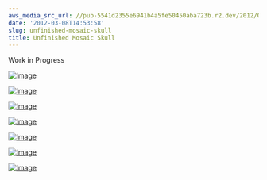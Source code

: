 ```yaml
---
aws_media_src_url: //pub-5541d2355e6941b4a5fe50450aba723b.r2.dev/2012/03/img_0229.jpg
date: '2012-03-08T14:53:58'
slug: unfinished-mosaic-skull
title: Unfinished Mosaic Skull
---
```


 Work in Progress

 [![Image](//pub-5541d2355e6941b4a5fe50450aba723b.r2.dev/2012/03/img_0229.jpg?w=487)](//pub-5541d2355e6941b4a5fe50450aba723b.r2.dev/2012/03/img_0229.jpg)

 [![Image](//pub-5541d2355e6941b4a5fe50450aba723b.r2.dev/2012/03/img_0221.jpg?w=487)](//pub-5541d2355e6941b4a5fe50450aba723b.r2.dev/2012/03/img_0221.jpg)

 [![Image](//pub-5541d2355e6941b4a5fe50450aba723b.r2.dev/2012/03/img_0210.jpg?w=487)](//pub-5541d2355e6941b4a5fe50450aba723b.r2.dev/2012/03/img_0210.jpg)

 [![Image](//pub-5541d2355e6941b4a5fe50450aba723b.r2.dev/2012/03/img_0211.jpg?w=487)](//pub-5541d2355e6941b4a5fe50450aba723b.r2.dev/2012/03/img_0211.jpg)

 [![Image](//pub-5541d2355e6941b4a5fe50450aba723b.r2.dev/2012/03/img_0213.jpg?w=487)](//pub-5541d2355e6941b4a5fe50450aba723b.r2.dev/2012/03/img_0213.jpg)

 [![Image](//pub-5541d2355e6941b4a5fe50450aba723b.r2.dev/2012/03/img_0215.jpg?w=487)](//pub-5541d2355e6941b4a5fe50450aba723b.r2.dev/2012/03/img_0215.jpg)

 [![Image](//pub-5541d2355e6941b4a5fe50450aba723b.r2.dev/2012/03/img_0220.jpg?w=487)](//pub-5541d2355e6941b4a5fe50450aba723b.r2.dev/2012/03/img_0220.jpg)